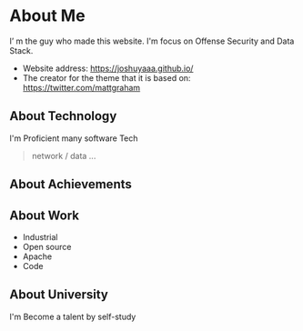 # About Me

I’ m the guy who made this website. I'm focus on Offense Security and Data Stack.

- Website address: https://joshuyaaa.github.io/
- The creator for the theme that it is based on: https://twitter.com/mattgraham


## About Technology

I'm Proficient many software Tech

>network / data ...

## About Achievements

> 

## About Work

- Industrial 
- Open source
- Apache
- Code

## About University

I'm Become a talent by self-study 

